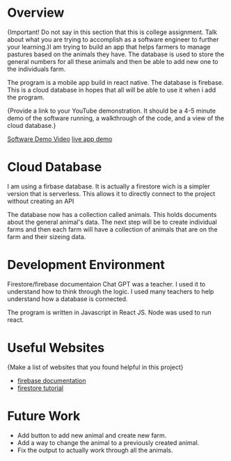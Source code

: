 # Overview

{Important! Do not say in this section that this is college assignment. Talk about what you are trying to accomplish as a software engineer to further your learning.}I am trying to build an app that helps farmers to manage pastures based on the animals they have. The database is used to store the general numbers for all these animals and then be able to add new one to the individuals farm.

The program is a mobile app build in react native. The database is firebase. This is a cloud database in hopes that all will be able to use it when i add the program. 





{Provide a link to your YouTube demonstration. It should be a 4-5 minute demo of the software running, a walkthrough of the code, and a view of the cloud database.}


[Software Demo Video](https://youtu.be/n-Grvi82XWo)
[live app demo](https://youtu.be/eM1p_dSzG2U)

# Cloud Database

I am using a firbase database. It is actually a firestore wich is a simpler version that is serverless. This allows it to directly connect to the project without creating an API

The database now has a collection called animals. This holds documents about the general animal's data. The next step will be to create individual farms and then each farm will have a collection of animals that are on the farm and their sizeing data. 


# Development Environment


Firestore/firebase documentaion
Chat GPT was a teacher. I used it to understand how to think through the logic. 
I used many teachers to help understand how a database is connected. 

The program is written in Javascript in React JS.
Node was used to run react. 

# Useful Websites

{Make a list of websites that you found helpful in this project}

- [firebase documentation](https://firebase.google.com/docs/firestore/quickstart)
- [firestore tutorial](https://firebase.google.com/docs/firestore)

# Future Work

- Add button to add new animal and create new farm. 
- Add a way to change the animal to a previously created animal. 
- Fix the output to actually work through all the animals. 